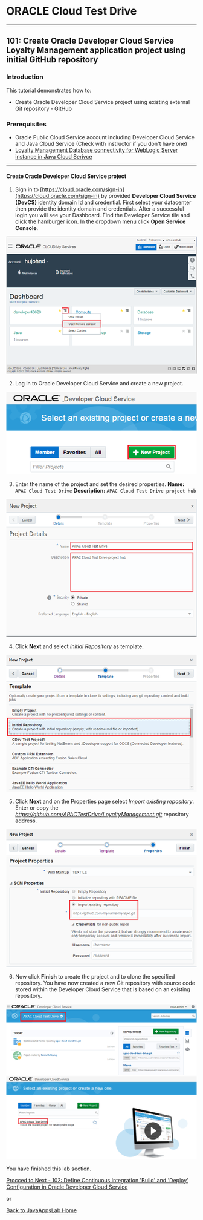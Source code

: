 # ORACLE Cloud Test Drive #
-----
## 101: Create Oracle Developer Cloud Service Loyalty Management application project using initial GitHub repository ##

### Introduction ###
This tutorial demonstrates how to:
- Create Oracle Developer Cloud Service project using existing external Git repository - GitHub

### Prerequisites ###
- Oracle Public Cloud Service account including Developer Cloud Service and Java Cloud Service (Check with instructor if you don't have one)
- [Loyalty Management Database connectivity for WebLogic Server instance in Java Cloud Serivce](100-JavaAppsLab.md)

----

#### Create Oracle Developer Cloud Service project ####

1. Sign in to [https://cloud.oracle.com/sign-in](https://cloud.oracle.com/sign-in) by provided **Developer Cloud Service \(DevCS\)** identity domain Id and credential. First select your datacenter then provide the identity domain and credentials. After a successful login you will see your Dashboard. Find the Developer Service tile and click the hamburger icon. In the dropdown menu click **Open Service Console**.

![](images/101/01.dashboard.png)

2. Log in to Oracle Developer Cloud Service and create a new project.

![alt text](images/101/02.new.project.png)

3. Enter the name of the project and set the desired properties.
	**Name:** `APAC Cloud Test Drive`
	**Description:** `APAC Cloud Test Drive project hub`

![](images/101/02.new.project.detail.png)

4. Click **Next** and select *Initial Repository* as template.

![](images/101/03.select.template.png)

5. Click **Next** and on the Properties page select *Import existing repository*.
Enter or copy the *https://github.com/APACTestDrive/LoyaltyManagement.git* repository address.

![](images/101/04.import.repository.png "Import external repository")

6. Now click **Finish** to create the project and to clone the specified repository. You have now created a new Git repository with source code stored within the Developer Cloud Service that is based on an existing repository.

![](images/101/05.new.project.created.png)
![](images/101/05.new.project.created1.png)

You have finished this lab section.

[Procced to Next - 102: Define Continuous Integration 'Build' and 'Deploy' Configuration in Oracle Developer Cloud Service](102-JavaAppsLab.md)

or

[Back to JavaAppsLab Home](README.md)
